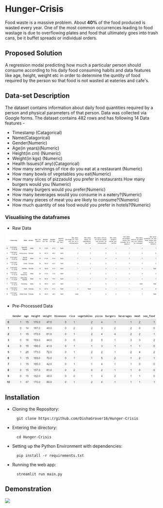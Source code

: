 # Hunger-Crisis
Food waste is a massive problem. About **40%** of the food produced is wasted every year. One of the most common occurrences leading to food wastage is due to overflowing plates and food that ultimately goes into trash cans, be it buffet spreads or individual orders.

## Proposed Solution
A regression modal predicting how much a particular person should consume according to his daily food consuming habits and data features like age, height, weight etc in order to determine the quntity of food required by the person so that food is not wasted at eateries and cafe's.

## Data-set Description
The dataset contains information about daily food quantities required by a person and physical parameters of that person.
Data was collected via Google forms.
The dataset contains 482 rows and has following 14 Data features -

- Timestamp (Catagorical)
- Name(Catagorical)
- Gender(Numeric)
- Age(in years)(Numeric)
- Height(in cm) (Numeric)
- Weight(in kgs) (Numeric)
- Health Issues(if any)(Catagorical)
- How many servinngs of rice do you eat at a restaurant (Numeric)
- How many bowls of vegetables you eat(Numeric)
- How many slices of pizzaould you prefer in restaurants How many burgers would you (Numeric)
- How many burgers would you prefer(Numeric)
- How many beverages would you consume in a eatery?(Numeric)
- How many pieces of meat you are likely to consume?(Numeric)
- How much quantity of sea food would you prefer in hotels?(Numeric)

### Visualising the dataframes
- Raw Data
<img src= "assets/raw_data.PNG">

- Pre-Processed Data
<img src= "assets/pre-processed_data.PNG">

## Installation 
- Cloning the Repository: 

        git clone https://github.com/DishaGrover16/Hunger-Crisis
        
- Entering the directory: 

        cd Hunger-Crisis
        
- Setting up the Python Environment with dependencies:

        pip install -r requirements.txt

- Running the web app:

        streamlit run main.py
        
## Demonstration
![](assets/demo.gif)


